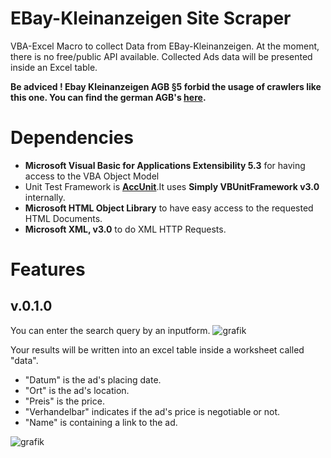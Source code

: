 # EBay-Kleinanzeigen Site Scraper

VBA-Excel Macro to collect Data from EBay-Kleinanzeigen.
At the moment, there is no free/public API available.
Collected Ads data will be presented inside an Excel table.

**Be adviced !
Ebay Kleinanzeigen AGB §5 forbid the usage of crawlers like this one.
You can find the german AGB's [here](https://themen.ebay-kleinanzeigen.de/nutzungsbedingungen/).**



# Dependencies
 - **Microsoft Visual Basic for Applications Extensibility 5.3** for having access to the VBA Object Model
 - Unit Test Framework is **[AccUnit](https://accunit.access-codelib.net/)**.It uses **Simply VBUnitFramework v3.0** internally. 
 - **Microsoft HTML Object Library** to have easy access to the requested HTML Documents.
 - **Microsoft XML, v3.0** to do XML HTTP Requests.



# Features
## v.0.1.0

You can enter the search query by an inputform.
![grafik](https://user-images.githubusercontent.com/51000524/173420075-a62c3883-e84e-47a0-960b-bf9062cd7bd9.png)


Your results will be written into an excel table inside a worksheet called "data".
- "Datum" is the ad's placing date.
- "Ort" is the ad's location.
- "Preis" is the price.
- "Verhandelbar" indicates if the ad's price is negotiable or not.
- "Name" is containing a link to the ad.

![grafik](https://user-images.githubusercontent.com/51000524/173420460-8cb2e0a3-a16d-4971-872e-4f589de10cad.png)

